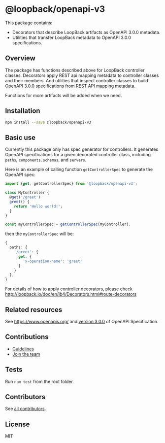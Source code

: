 # @loopback/openapi-v3

This package contains:

- Decorators that describe LoopBack artifacts as OpenAPI 3.0.0 metadata.
- Utilities that transfer LoopBack metadata to OpenAPI 3.0.0 specifications.

## Overview

The package has functions described above for LoopBack controller classes.
Decorators apply REST api mapping metadata to controller classes and their
members. And utilities that inspect controller classes to build OpenAPI 3.0.0
specifications from REST API mapping metadata.

Functions for more artifacts will be added when we need.

## Installation

```sh
npm install --save @loopback/openapi-v3
```

## Basic use

Currently this package only has spec generator for controllers. It generates
OpenAPI specifications for a given decorated controller class, including
`paths`, `components.schemas`, and `servers`.

Here is an example of calling function `getControllerSpec` to generate the
OpenAPI spec:

```ts
import {get, getControllerSpec} from '@loopback/openapi-v3';

class MyController {
  @get('/greet')
  greet() {
    return 'Hello world!';
  }
}

const myControllerSpec = getControllerSpec(MyController);
```

then the `myControllerSpec` will be:

```ts
{
  paths: {
    '/greet': {
      get: {
        'x-operation-name': 'greet'
      }
    }
  },
}
```

For details of how to apply controller decorators, please check
<http://loopback.io/doc/en/lb4/Decorators.html#route-decorators>

## Related resources

See <https://www.openapis.org/> and
[version 3.0.0](https://github.com/OAI/OpenAPI-Specification/blob/master/versions/3.0.0.md)
of OpenAPI Specification.

## Contributions

- [Guidelines](https://github.com/strongloop/loopback-next/blob/master/docs/CONTRIBUTING.md)
- [Join the team](https://github.com/strongloop/loopback-next/issues/110)

## Tests

Run `npm test` from the root folder.

## Contributors

See
[all contributors](https://github.com/strongloop/loopback-next/graphs/contributors).

## License

MIT
